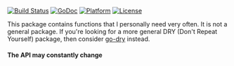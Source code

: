 [![Build Status](https://travis-ci.org/alexdreptu/utils-go.svg?branch=master)](https://travis-ci.org/alexdreptu/utils-go)
[![GoDoc](https://godoc.org/github.com/alexdreptu/utils-go?status.svg)](https://godoc.org/github.com/alexdreptu/utils-go)
[![Platform](https://img.shields.io/badge/platform-Linux-5272b4.svg)](https://www.linuxfoundation.org/)
[![License](https://img.shields.io/badge/license-MIT-5272b4.svg)](https://github.com/alexdreptu/utils-go/blob/master/LICENSE)

This package contains functions that I personally need very often. It is not a general package. If you're looking for a more general DRY (Don't Repeat Yourself) package, then consider [go-dry](https://github.com/ungerik/go-dry) instead.

#### The API may constantly change
